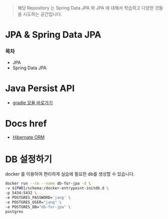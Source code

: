 > 해당 Repository 는 Spring Data JPA 와 JPA 에 대해서 학습하고 다양한 것들을 시도하는 공간입니다.

# JPA & Spring Data JPA

### 목차

- JPA
- Spring Data JPA

# Java Persist API

- [gradle 모듈 바로가기]()

# Docs href

- [Hibernate ORM](https://hibernate.org/orm/documentation/getting-started/)

# DB 설정하기

docker 를 이용하여 편리하게 실습에 필요한 db를 생성할 수 있습니다.

```bash
docker run --rm --name db-for-jpa -d \
-v ${PWD}/schema:/docker-entrypoint-initdb.d \
-p 5434:5432 \
-e POSTGRES_PASSWORD='jang' \
-e POSTGRES_USER="jang" \
-e POSTGRES_DB="db-for-jpa" \
postgres
```
